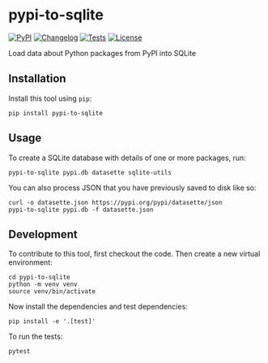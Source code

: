 # pypi-to-sqlite

[![PyPI](https://img.shields.io/pypi/v/pypi-to-sqlite.svg)](https://pypi.org/project/pypi-to-sqlite/)
[![Changelog](https://img.shields.io/github/v/release/simonw/pypi-to-sqlite?include_prereleases&label=changelog)](https://github.com/simonw/pypi-to-sqlite/releases)
[![Tests](https://github.com/simonw/pypi-to-sqlite/workflows/Test/badge.svg)](https://github.com/simonw/pypi-to-sqlite/actions?query=workflow%3ATest)
[![License](https://img.shields.io/badge/license-Apache%202.0-blue.svg)](https://github.com/simonw/pypi-to-sqlite/blob/master/LICENSE)

Load data about Python packages from PyPI into SQLite

## Installation

Install this tool using `pip`:

    pip install pypi-to-sqlite

## Usage

To create a SQLite database with details of one or more packages, run:

    pypi-to-sqlite pypi.db datasette sqlite-utils

You can also process JSON that you have previously saved to disk like so:

    curl -o datasette.json https://pypi.org/pypi/datasette/json
    pypi-to-sqlite pypi.db -f datasette.json

## Development

To contribute to this tool, first checkout the code. Then create a new virtual environment:

    cd pypi-to-sqlite
    python -m venv venv
    source venv/bin/activate

Now install the dependencies and test dependencies:

    pip install -e '.[test]'

To run the tests:

    pytest
